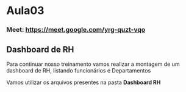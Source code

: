 # Aula03
### Meet: https://meet.google.com/yrg-quzt-vqo
## Dashboard de RH

Para continuar nosso treinamento vamos realizar a montagem de um dashboard de RH, listando funcionários e Departamentos

Vamos utilizar os arquivos presentes na pasta **Dashboard RH**



